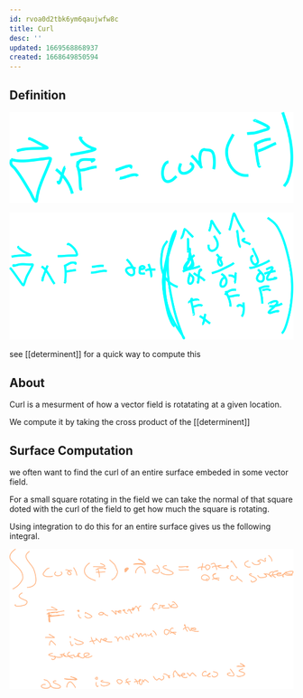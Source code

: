 ```yaml
---
id: rvoa0d2tbk6ym6qaujwfw8c
title: Curl
desc: ''
updated: 1669568868937
created: 1668649850594
---
```


## Definition

![alt](./assets/images/curl_equation.svg)


![alt](./assets/images/cross_product_determinent_expanded.svg)

see [[determinent]] for a quick way to compute this


## About

Curl is a mesurment of how a vector field is rotatating at a given location.

We compute it by taking the cross product of the [[determinent]]


## Surface Computation

we often want to find the curl of an 
entire surface embeded in some vector
field.

For a small square rotating in the field we can take the normal of that square doted with the curl of the field to get how much the square is rotating. 

Using integration to do this for an entire surface gives us the following integral.

![alt](./assets/images/curl_sum_equation.svg)

